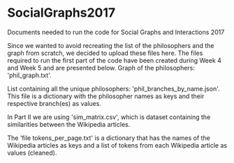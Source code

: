 # SocialGraphs2017
Documents needed to run the code for Social Graphs and Interactions 2017

Since we wanted to avoid recreating the list of the philosophers and the graph from scratch, we decided to upload these files here.
The files required to run the first part of the code have been created during Week 4 and Week 5 and are presented below.
Graph of the philosophers: 'phil_graph.txt'.

List containing all the unique philosophers: 'phil_branches_by_name.json'. 
This file is a dictionary with the philosopher names as keys and their respective branch(es) as values.

In Part II we are using 'sim_matrix.csv', which is dataset containing the similarities between the Wikipedia articles.

The 'file tokens_per_page.txt' is a dictionary that has the names of the Wikipedia articles as keys and a list of tokens from each Wikipedia article as values (cleaned).
